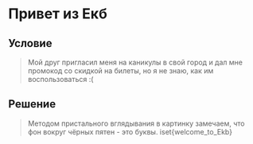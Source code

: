 # Привет из Екб
## Условие
> Мой друг пригласил меня на каникулы в свой город и дал мне промокод со скидкой на билеты, но я не знаю, как им воспользоваться :(

## Решение
> Методом пристального вглядывания в картинку замечаем, что фон вокруг чёрных пятен - это буквы.
> iset{welcome_to_Ekb}
